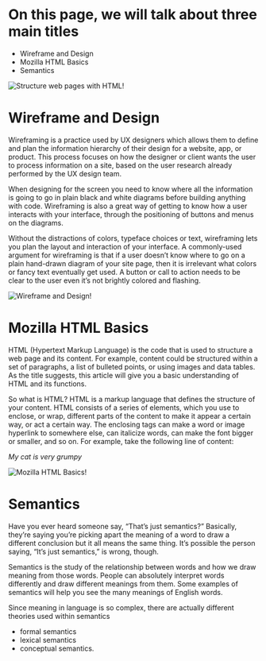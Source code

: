 # On this page, we will talk about three main titles

* Wireframe and Design
* Mozilla HTML Basics
* Semantics


![Structure web pages with HTML!](https://www.internetingishard.com/html-and-css/basic-web-pages/html-head-body-7c2a73.png)

# Wireframe and Design

Wireframing is a practice used by UX designers which allows them to define and plan the information hierarchy of their design for a website, app, or product. This process focuses on how the designer or client wants the user to process information on a site, based on the user research already performed by the UX design team.

When designing for the screen you need to know where all the information is going to go in plain black and white diagrams before building anything with code. Wireframing is also a great way of getting to know how a user interacts with your interface, through the positioning of buttons and menus on the diagrams.

Without the distractions of colors, typeface choices or text, wireframing lets you plan the layout and interaction of your interface. A commonly-used argument for wireframing is that if a user doesn’t know where to go on a plain hand-drawn diagram of your site page, then it is irrelevant what colors or fancy text eventually get used. A button or call to action needs to be clear to the user even it’s not brightly colored and flashing.

![Wireframe and Design!](https://www.freepik.com/blog/app/uploads/2019/05/how-use-wireframes-web-design-Cover-post-100.jpg)

# Mozilla HTML Basics

HTML (Hypertext Markup Language) is the code that is used to structure a web page and its content. For example, content could be structured within a set of paragraphs, a list of bulleted points, or using images and data tables. As the title suggests, this article will give you a basic understanding of HTML and its functions.

So what is HTML?
HTML is a markup language that defines the structure of your content. HTML consists of a series of elements, which you use to enclose, or wrap, different parts of the content to make it appear a certain way, or act a certain way. The enclosing tags can make a word or image hyperlink to somewhere else, can italicize words, can make the font bigger or smaller, and so on.  For example, take the following line of content:

*My cat is very grumpy* 


![Mozilla HTML Basics!](https://image.slidesharecdn.com/1-basichtml-151105054843-lva1-app6892/95/eye-catching-html-basics-tips-learn-easily-64-638.jpg?cb=1446706099)

# Semantics

Have you ever heard someone say, “That’s just semantics?” Basically, they’re saying you’re picking apart the meaning of a word to draw a different conclusion but it all means the same thing. It’s possible the person saying, “It’s just semantics,” is wrong, though.

Semantics is the study of the relationship between words and how we draw meaning from those words. People can absolutely interpret words differently and draw different meanings from them. Some examples of semantics will help you see the many meanings of English words.

Since meaning in language is so complex, there are actually different theories used within semantics
* formal semantics
* lexical semantics
* conceptual semantics.



